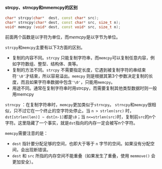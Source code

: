 #### strcpy、strncpy和mmemcpy的区别

```cpp
char* strcpy(char*  dest, const char* src);
char* strncpy(char* dest, const char* src, size_t n);
void* memcpy (void* dest, const void* src, size_t n);
```

前面两个函数是以字符为单位，而*memcpy*是以字节为单位。

`strcpy`和`memcpy`主要有以下3方面的区别。

- 复制的内容不同。`strcpy` 只能复制字符串，而`memcpy`可以复制任意内容，例如字符数组、整型、结构体、类等。
- 复制的方法不同。`strcpy` 不需要指定长度，它遇到被复制字符的串结束符`'\0'`才结束，所以容易溢出。`memcpy` 则是根据其第3个参数决定复制的长度，而且如果字符串数据中包含`'\0'`，只能用`memcpy`。
- 用途不同。通常在复制字符串时用strcpy，而需要复制其他类型数据时则一般用memcpy

`strncpy` ：在复制字符串时，`memcpy`更加类似于`strncpy`。
`strncpy`和`memcpy`很相似，只不过它在一个终止的空字符处停止。当 `n > strlen(src)` 时，`dst[strlen(len)] ~ dst[n-1]`都是`\0`；当 `n<=strlen(src)`时，复制前`src`的n个字符。这里隐藏了一个事实，就是`dst`指向的内存一定会被写n个字符。

`memcpy`需要注意的是：

- `dest` 指针要分配足够的空间，也即大于等于 `n` 字节的空间。如果没有分配空间，会出现断错误。
- `dest` 和 `src` 所指的内存空间不能重叠（如果发生了重叠，使用 `memmove()` 会更加安全）。